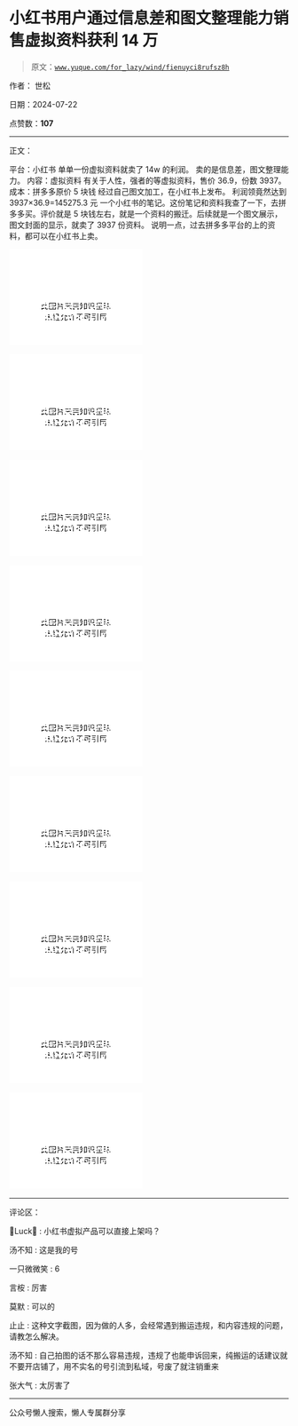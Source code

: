 # 小红书用户通过信息差和图文整理能力销售虚拟资料获利 14 万

> 原文：[`www.yuque.com/for_lazy/wind/fienuyci8rufsz8h`](https://www.yuque.com/for_lazy/wind/fienuyci8rufsz8h)

作者： 世松

日期：2024-07-22

点赞数：**107**

* * *

正文：

平台：小红书 单单一份虚拟资料就卖了 14w 的利润。 卖的是信息差，图文整理能力。 内容：虚拟资料 有关于人性，强者的等虚拟资料，售价 36.9，份数 3937。
成本：拼多多原价 5 块钱 经过自己图文加工，在小红书上发布。 利润领竟然达到 3937×36.9=145275.3 元
一个小红书的笔记。这份笔记和资料我查了一下，去拼多多买。评价就是 5 块钱左右，就是一个资料的搬迁。后续就是一个图文展示，图文封面的显示，就卖了 3937 份资料。
说明一点，过去拼多多平台的上的资料，都可以在小红书上卖。

![](img/86a99925e37f40020ea646f73d033bff.png "None")

![](img/40b647be031d2271f7ae500afc90d848.png "None")

![](img/1f3ed0b15f000a5151881361b2bbf9e9.png "None")

![](img/f88e298ce70bd8059a99d45fd8b6e6ee.png "None")

![](img/dfbdc0f0c628b9806b0c272fefea9d72.png "None")

![](img/b22df96e6e046381c3f78fae9515c30d.png "None")

![](img/e34547a2fd91818e70e27059a89abe0d.png "None")

![](img/421a8adbe7784320607a70224c62d108.png "None")

![](img/7b575fcd39268c2820fc6ce347fcf92a.png "None")

* * *

评论区：

Luck : 小红书虚拟产品可以直接上架吗？

汤不知 : 这是我的号

一只微微笑 : 6

言桉 : 厉害

莫默 : 可以的

止止 : 这种文字截图，因为做的人多，会经常遇到搬运违规，和内容违规的问题，请教怎么解决。

汤不知 : 自己拍图的话不那么容易违规，违规了也能申诉回来，纯搬运的话建议就不要开店铺了，用不实名的号引流到私域，号废了就注销重来

张大气 : 太厉害了

* * *

公众号懒人搜索，懒人专属群分享